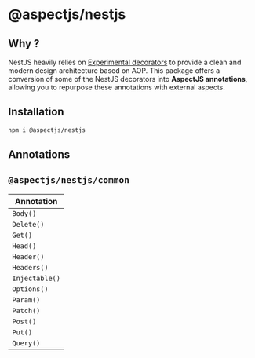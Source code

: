 # @aspectjs/nestjs

## Why ?

NestJS heavily relies on [Experimental decorators](https://github.com/tc39/proposal-decorators) to provide a clean and modern design architecture based on AOP.
This package offers a conversion of some of the NestJS decorators into **AspectJS annotations**, allowing you to repurpose these annotations with external aspects.

## Installation

```bash
npm i @aspectjs/nestjs
```

## Annotations

## `@aspectjs/nestjs/common`

| Annotation      |
|-----------------|
| `Body()`        |
| `Delete()`      |
| `Get()`         |
| `Head()`        |
| `Header()`      |
| `Headers()`     |
| `Injectable()`  |
| `Options()`     |
| `Param()`       |
| `Patch()`       |
| `Post()`        |
| `Put()`         |
| `Query()`       |